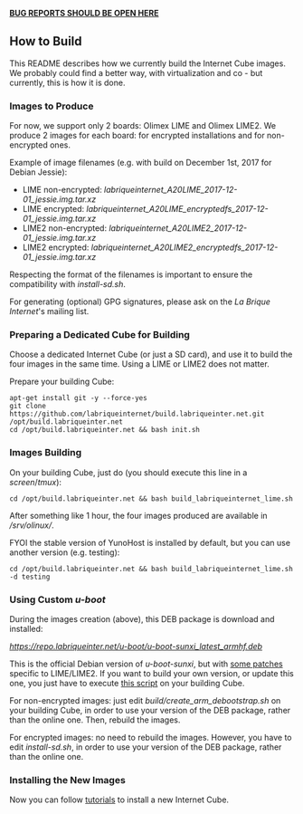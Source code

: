 **[BUG REPORTS SHOULD BE OPEN HERE](https://dev.yunohost.org)**

## How to Build

This README describes how we currently build the Internet Cube images. We probably could find a better way, with virtualization and co - but currently, this is how it is done.

### Images to Produce

For now, we support only 2 boards: Olimex LIME and Olimex LIME2. We produce 2 images for each board: for encrypted installations and for non-encrypted ones.

Example of image filenames (e.g. with build on December 1st, 2017 for Debian Jessie):

* LIME non-encrypted: *labriqueinternet_A20LIME_2017-12-01_jessie.img.tar.xz*
* LIME encrypted: *labriqueinternet_A20LIME_encryptedfs_2017-12-01_jessie.img.tar.xz*
* LIME2 non-encrypted: *labriqueinternet_A20LIME2_2017-12-01_jessie.img.tar.xz*
* LIME2 encrypted: *labriqueinternet_A20LIME2_encryptedfs_2017-12-01_jessie.img.tar.xz*

Respecting the format of the filenames is important to ensure the compatibility with *install-sd.sh*.

For generating (optional) GPG signatures, please ask on the *La Brique Internet*'s mailing list.

### Preparing a Dedicated Cube for Building

Choose a dedicated Internet Cube (or just a SD card), and use it to build the four images in the same time. Using a LIME or LIME2 does not matter.

Prepare your building Cube:

```shell
apt-get install git -y --force-yes
git clone https://github.com/labriqueinternet/build.labriqueinter.net.git /opt/build.labriqueinter.net
cd /opt/build.labriqueinter.net && bash init.sh
```

### Images Building

On your building Cube, just do (you should execute this line in a *screen*/*tmux*):

```shell
cd /opt/build.labriqueinter.net && bash build_labriqueinternet_lime.sh
```

After something like 1 hour, the four images produced are available in */srv/olinux/*.

FYOI the stable version of YunoHost is installed by default, but you can use another version (e.g. testing):

```shell
cd /opt/build.labriqueinter.net && bash build_labriqueinternet_lime.sh -d testing
```

### Using Custom *u-boot*

During the images creation (above), this DEB package is download and installed:

 *https://repo.labriqueinter.net/u-boot/u-boot-sunxi_latest_armhf.deb*

This is the official Debian version of *u-boot-sunxi*, but with [some patches](https://github.com/labriqueinternet/build.labriqueinter.net/tree/master/u-boot/patches) specific to LIME/LIME2. If you want to build your own version, or update this one, you just have to execute [this script](https://github.com/labriqueinternet/build.labriqueinter.net/blob/master/u-boot/uboot_makedeb.sh) on your building Cube.

For non-encrypted images: just edit *build/create_arm_debootstrap.sh* on your building Cube, in order to use your version of the DEB package, rather than the online one. Then, rebuild the images.

For encrypted images: no need to rebuild the images. However, you have to edit *install-sd.sh*, in order to use your version of the DEB package, rather than the online one.

### Installing the New Images

Now you can follow [tutorials](https://repo.labriqueinter.net) to install a new Internet Cube.
